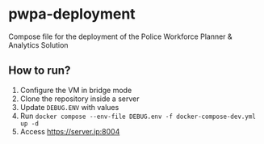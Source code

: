 # pwpa-deployment
 Compose file for the deployment of the Police Workforce Planner & Analytics Solution

## How to run?
1. Configure the VM in bridge mode
2. Clone the repository inside a server
3. Update `DEBUG.ENV` with values
4. Run `docker compose --env-file DEBUG.env -f docker-compose-dev.yml up -d`
5. Access https://server.ip:8004
